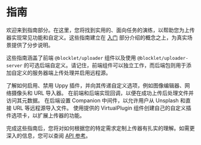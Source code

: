 # 指南

欢迎来到指南部分。在这里，您将找到实用的、面向任务的演练，以帮助您为上传器实现常见功能和自定义。这些指南建立在 [入门](./getting-started.md) 部分介绍的概念之上，为真实场景提供了分步说明。

这些指南涵盖了前端 `@blocklet/uploader` 组件以及使用 `@blocklet/uploader-server` 的可选后端自定义。请记住，前端组件可以独立工作，而后端包则用于添加自定义的服务器端上传处理并启用远程源。

<x-cards data-columns="2">
  <x-card data-title="配置插件" data-icon="lucide:settings-2" data-href="/guides/configuring-plugins">
    了解如何启用、禁用 Uppy 插件，并向其传递自定义选项，例如图像编辑器、网络摄像头和 URL 导入器。
  </x-card>
  <x-card data-title="处理上传" data-icon="lucide:upload-cloud" data-href="/guides/handling-uploads">
    在前端和后端实现回调，以便在成功上传后处理文件并访问其元数据。
  </x-card>
  <x-card data-title="集成远程源" data-icon="lucide:link" data-href="/guides/remote-sources">
    在后端设置 Companion 中间件，以允许用户从 Unsplash 和直接 URL 等远程源导入文件。
  </x-card>
  <x-card data-title="创建自定义插件" data-icon="lucide:puzzle" data-href="/guides/custom-plugin">
    使用提供的 VirtualPlugin 组件创建自己的自定义插件选项卡，以扩展上传器的功能。
  </x-card>
</x-cards>

完成这些指南后，您将对如何根据您的特定需求定制上传器有扎实的理解。如需更深入的信息，您可以查阅 [API 参考](./api-reference.md)。